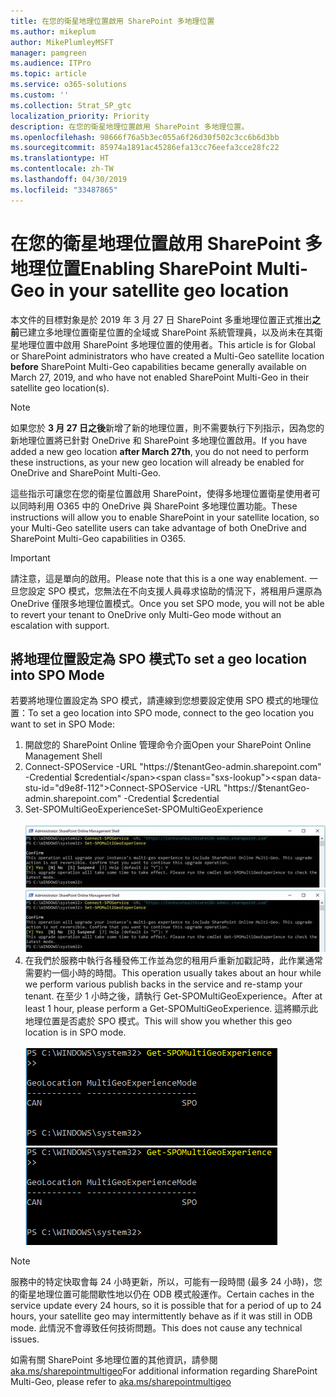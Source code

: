 ```yaml
---
title: 在您的衛星地理位置啟用 SharePoint 多地理位置
ms.author: mikeplum
author: MikePlumleyMSFT
manager: pamgreen
ms.audience: ITPro
ms.topic: article
ms.service: o365-solutions
ms.custom: ''
ms.collection: Strat_SP_gtc
localization_priority: Priority
description: 在您的衛星地理位置啟用 SharePoint 多地理位置。
ms.openlocfilehash: 98666f76a5b3ec055a6f26d30f502c3cc6b6d3bb
ms.sourcegitcommit: 85974a1891ac45286efa13cc76eefa3cce28fc22
ms.translationtype: HT
ms.contentlocale: zh-TW
ms.lasthandoff: 04/30/2019
ms.locfileid: "33487865"
---
```

# <a name="enabling-sharepoint-multi-geo-in-your-satellite-geo-location"></a><span data-ttu-id="d9e8f-103">在您的衛星地理位置啟用 SharePoint 多地理位置</span><span class="sxs-lookup"><span data-stu-id="d9e8f-103">Enabling SharePoint Multi-Geo in your satellite geo location</span></span>

<span data-ttu-id="d9e8f-104">本文件的目標對象是於 2019 年 3 月 27 日 SharePoint 多重地理位置正式推出**之前**已建立多地理位置衛星位置的全域或 SharePoint 系統管理員，以及尚未在其衛星地理位置中啟用 SharePoint 多地理位置的使用者。</span><span class="sxs-lookup"><span data-stu-id="d9e8f-104">This article is for Global or SharePoint administrators who have created a Multi-Geo satellite location **before** SharePoint Multi-Geo capabilities became generally available on March 27, 2019, and who have not enabled SharePoint Multi-Geo in their satellite geo location(s).</span></span> 

>[!Note]
><span data-ttu-id="d9e8f-105">如果您於 **3 月 27 日之後**新增了新的地理位置，則不需要執行下列指示，因為您的新地理位置將已針對 OneDrive 和 SharePoint 多地理位置啟用。</span><span class="sxs-lookup"><span data-stu-id="d9e8f-105">If you have added a new geo location **after March 27th**, you do not need to perform these instructions, as your new geo location will already be enabled for OneDrive and SharePoint Multi-Geo.</span></span>

<span data-ttu-id="d9e8f-106">這些指示可讓您在您的衛星位置啟用 SharePoint，使得多地理位置衛星使用者可以同時利用 O365 中的 OneDrive 與 SharePoint 多地理位置功能。</span><span class="sxs-lookup"><span data-stu-id="d9e8f-106">These instructions will allow you to enable SharePoint in your satellite location, so your Multi-Geo satellite users can take advantage of both OneDrive and SharePoint Multi-Geo capabilities in O365.</span></span> 

>[!IMPORTANT]
><span data-ttu-id="d9e8f-107">請注意，這是單向的啟用。</span><span class="sxs-lookup"><span data-stu-id="d9e8f-107">Please note that this is a one way enablement.</span></span> <span data-ttu-id="d9e8f-108">一旦您設定 SPO 模式，您無法在不向支援人員尋求協助的情況下，將租用戶還原為 OneDrive 僅限多地理位置模式。</span><span class="sxs-lookup"><span data-stu-id="d9e8f-108">Once you set SPO mode, you will not be able to revert your tenant to OneDrive only Multi-Geo mode without an escalation with support.</span></span> 

## <a name="to-set-a-geo-location-into-spo-mode"></a><span data-ttu-id="d9e8f-109">將地理位置設定為 SPO 模式</span><span class="sxs-lookup"><span data-stu-id="d9e8f-109">To set a geo location into SPO Mode</span></span>

<span data-ttu-id="d9e8f-110">若要將地理位置設定為 SPO 模式，請連線到您想要設定使用 SPO 模式的地理位置：</span><span class="sxs-lookup"><span data-stu-id="d9e8f-110">To set a geo location into SPO mode, connect to the geo location you want to set in SPO Mode:</span></span>

1.  <span data-ttu-id="d9e8f-111">開啟您的 SharePoint Online 管理命令介面</span><span class="sxs-lookup"><span data-stu-id="d9e8f-111">Open your SharePoint Online Management Shell</span></span> 
2.  <span data-ttu-id="d9e8f-112">Connect-SPOService -URL "https://$tenantGeo-admin.sharepoint.com" -Credential $credential</span><span class="sxs-lookup"><span data-stu-id="d9e8f-112">Connect-SPOService -URL "https://$tenantGeo-admin.sharepoint.com" -Credential $credential</span></span>
3.  <span data-ttu-id="d9e8f-113">Set-SPOMultiGeoExperience</span><span class="sxs-lookup"><span data-stu-id="d9e8f-113">Set-SPOMultiGeoExperience</span></span></br></br>
<span data-ttu-id="d9e8f-114">![Set-SPOMultiGeoExperience](media/Set-SPO-MultiGeo.jpg)</span><span class="sxs-lookup"><span data-stu-id="d9e8f-114">![Set-SPOMultiGeoExperience](media/Set-SPO-MultiGeo.jpg)</span></span>
4.  <span data-ttu-id="d9e8f-115">在我們於服務中執行各種發佈工作並為您的租用戶重新加戳記時，此作業通常需要約一個小時的時間。</span><span class="sxs-lookup"><span data-stu-id="d9e8f-115">This operation usually takes about an hour while we perform various publish backs in the service and re-stamp your tenant.</span></span> <span data-ttu-id="d9e8f-116">在至少 1 小時之後，請執行 Get-SPOMultiGeoExperience。</span><span class="sxs-lookup"><span data-stu-id="d9e8f-116">After at least 1 hour, please perform a Get-SPOMultiGeoExperience.</span></span>  <span data-ttu-id="d9e8f-117">這將顯示此地理位置是否處於 SPO 模式。</span><span class="sxs-lookup"><span data-stu-id="d9e8f-117">This will show you whether this geo location is in SPO mode.</span></span></br></br>
<span data-ttu-id="d9e8f-118">![Set-SPOMultiGeoExperience](media/Get-SPO-MultiGeo.jpg)</span><span class="sxs-lookup"><span data-stu-id="d9e8f-118">![Set-SPOMultiGeoExperience](media/Get-SPO-MultiGeo.jpg)</span></span>

 
 
 
>[!Note]
><span data-ttu-id="d9e8f-119">服務中的特定快取會每 24 小時更新，所以，可能有一段時間 (最多 24 小時)，您的衛星地理位置可能間歇性地以仍在 ODB 模式般運作。</span><span class="sxs-lookup"><span data-stu-id="d9e8f-119">Certain caches in the service update every 24 hours, so it is possible that for a period of up to 24 hours, your satellite geo may intermittently behave as if it was still in ODB mode.</span></span> <span data-ttu-id="d9e8f-120">此情況不會導致任何技術問題。</span><span class="sxs-lookup"><span data-stu-id="d9e8f-120">This does not cause any technical issues.</span></span> 
 
<span data-ttu-id="d9e8f-121">如需有關 SharePoint 多地理位置的其他資訊，請參閱 [aka.ms/sharepointmultigeo](https://docs.microsoft.com/zh-TW/office365/enterprise/multi-geo-capabilities-in-onedrive-and-sharepoint-online-in-office-365)</span><span class="sxs-lookup"><span data-stu-id="d9e8f-121">For additional information regarding SharePoint Multi-Geo, please refer to [aka.ms/sharepointmultigeo](https://docs.microsoft.com/zh-TW/office365/enterprise/multi-geo-capabilities-in-onedrive-and-sharepoint-online-in-office-365)</span></span>


